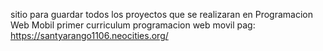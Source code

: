 sitio para guardar todos los proyectos que se realizaran en Programacion Web Mobil
primer curriculum programacion web movil
pag: https://santyarango1106.neocities.org/
